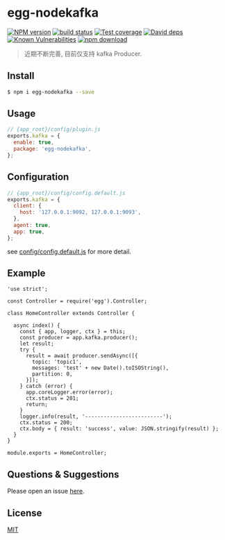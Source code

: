 # egg-nodekafka

[![NPM version][npm-image]][npm-url]
[![build status][travis-image]][travis-url]
[![Test coverage][codecov-image]][codecov-url]
[![David deps][david-image]][david-url]
[![Known Vulnerabilities][snyk-image]][snyk-url]
[![npm download][download-image]][download-url]

[npm-image]: https://img.shields.io/npm/v/egg-nodekafka.svg?style=flat-square
[npm-url]: https://npmjs.org/package/egg-nodekafka
[travis-image]: https://travis-ci.org/LuoShiXi/egg-nodekafka.svg?branch=master
[travis-url]: https://travis-ci.org/eggjs/egg-nodekafka
[codecov-image]: https://img.shields.io/codecov/c/github/eggjs/egg-nodekafka.svg?style=flat-square
[codecov-url]: https://codecov.io/github/eggjs/egg-nodekafka?branch=master
[david-image]: https://img.shields.io/david/eggjs/egg-nodekafka.svg?style=flat-square
[david-url]: https://david-dm.org/eggjs/egg-nodekafka
[snyk-image]: https://snyk.io/test/npm/egg-nodekafka/badge.svg?style=flat-square
[snyk-url]: https://snyk.io/test/npm/egg-nodekafka
[download-image]: https://img.shields.io/npm/dm/egg-nodekafka.svg?style=flat-square
[download-url]: https://npmjs.org/package/egg-nodekafka

> 近期不断完善, 目前仅支持 kafka Producer.

<!--
Description here.
-->

## Install

```bash
$ npm i egg-nodekafka --save
```

## Usage

```js
// {app_root}/config/plugin.js
exports.kafka = {
  enable: true,
  package: 'egg-nodekafka',
};
```

## Configuration

```js
// {app_root}/config/config.default.js
exports.kafka = {
  client: {
    host: '127.0.0.1:9092, 127.0.0.1:9093',
  },
  agent: true,
  app: true,
};
```

see [config/config.default.js](config/config.default.js) for more detail.

## Example
```
'use strict';

const Controller = require('egg').Controller;

class HomeController extends Controller {

  async index() {
    const { app, logger, ctx } = this;
    const producer = app.kafka.producer();
    let result;
    try {
      result = await producer.sendAsync([{
        topic: 'topic1',
        messages: 'test' + new Date().toISOString(),
        partition: 0,
      }]); 
    } catch (error) {
      app.coreLogger.error(error);
      ctx.status = 201;
      return;
    }
    logger.info(result, '-------------------------');
    ctx.status = 200;
    ctx.body = { result: 'success', value: JSON.stringify(result) };
  }
}

module.exports = HomeController;
```
<!-- example here -->

## Questions & Suggestions

Please open an issue [here](https://github.com/eggjs/egg/issues).

## License

[MIT](LICENSE)
